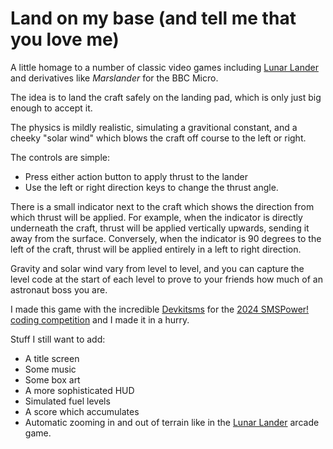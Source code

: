 # Land on my base (and tell me that you love me)

A little homage to a number of classic video games including [Lunar Lander](https://en.wikipedia.org/wiki/Lunar_Lander_(video_game_genre)) and derivatives like _Marslander_ for the BBC Micro.

The idea is to land the craft safely on the landing pad, which is only just big enough to accept it.

The physics is mildly realistic, simulating a gravitional constant, and a cheeky "solar wind" which blows the craft off course to the left or right.

The controls are simple:
- Press either action button to apply thrust to the lander
- Use the left or right direction keys to change the thrust angle.

There is a small indicator next to the craft which shows the direction from which thrust will be applied. For example, when the indicator is directly underneath the craft, thrust will be applied vertically upwards, sending it away from the surface. Conversely, when the indicator is 90 degrees to the left of the craft, thrust will be applied entirely in a left to right direction.

Gravity and solar wind vary from level to level, and you can capture the level code at the start of each level to prove to your friends how much of an astronaut boss you are.

I made this game with the incredible [Devkitsms](https://github.com/sverx/devkitSMS) for the [2024 SMSPower! coding competition](https://www.smspower.org/forums/19973-Competitions2024) and I made it in a hurry.

Stuff I still want to add:

- A title screen
- Some music
- Some box art
- A more sophisticated HUD
- Simulated fuel levels
- A score which accumulates
- Automatic zooming in and out of terrain like in the [Lunar Lander](https://en.wikipedia.org/wiki/Lunar_Lander_(video_game_genre)) arcade game.
